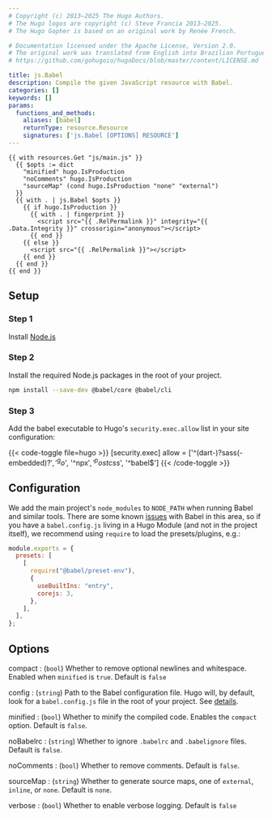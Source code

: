 ```yaml
---
# Copyright (c) 2013–2025 The Hugo Authors.
# The Hugo logos are copyright (c) Steve Francia 2013–2025.
# The Hugo Gopher is based on an original work by Renée French.

# Documentation licensed under the Apache License, Version 2.0.
# The original work was translated from English into Brazilian Portuguese.
# https://github.com/gohugoio/hugoDocs/blob/master/content/LICENSE.md

title: js.Babel
description: Compile the given JavaScript resource with Babel.
categories: []
keywords: []
params:
  functions_and_methods:
    aliases: [babel]
    returnType: resource.Resource
    signatures: ['js.Babel [OPTIONS] RESOURCE']
---
```


```go-html-template
{{ with resources.Get "js/main.js" }}
  {{ $opts := dict
    "minified" hugo.IsProduction
    "noComments" hugo.IsProduction
    "sourceMap" (cond hugo.IsProduction "none" "external")
  }}
  {{ with . | js.Babel $opts }}
    {{ if hugo.IsProduction }}
      {{ with . | fingerprint }}
        <script src="{{ .RelPermalink }}" integrity="{{ .Data.Integrity }}" crossorigin="anonymous"></script>
      {{ end }}
    {{ else }}
      <script src="{{ .RelPermalink }}"></script>
    {{ end }}
  {{ end }}
{{ end }}
```

## Setup

### Step 1

Install [Node.js](https://nodejs.org/en/download)

### Step 2

Install the required Node.js packages in the root of your project.

```sh
npm install --save-dev @babel/core @babel/cli
```

### Step 3

Add the babel executable to Hugo's `security.exec.allow` list in your site configuration:

{{< code-toggle file=hugo >}}
[security.exec]
  allow = ['^(dart-)?sass(-embedded)?$', '^go$', '^npx$', '^postcss$', '^babel$']
{{< /code-toggle >}}

## Configuration

We add the main project's `node_modules` to `NODE_PATH` when running Babel and similar tools. There are some known [issues](https://github.com/babel/babel/issues/5618) with Babel in this area, so if you have a `babel.config.js` living in a Hugo Module (and not in the project itself), we recommend using `require` to load the presets/plugins, e.g.:

```js
module.exports = {
  presets: [
    [
      require("@babel/preset-env"),
      {
        useBuiltIns: "entry",
        corejs: 3,
      },
    ],
  ],
};
```

## Options

compact
: (`bool`) Whether to remove optional newlines and whitespace. Enabled when `minified` is `true`. Default is `false`

config
: (`string`) Path to the Babel configuration file. Hugo will, by default, look for a `babel.config.js` file in the root of your project. See&nbsp;[details](https://babeljs.io/docs/en/configuration).

minified
: (`bool`) Whether to minify the compiled code. Enables the `compact` option. Default is `false`.

noBabelrc
: (`string`) Whether to ignore `.babelrc` and `.babelignore` files. Default is `false`.

noComments
: (`bool`) Whether to remove comments. Default is `false`.

sourceMap
: (`string`) Whether to generate source maps, one of `external`, `inline`, or `none`. Default is `none`.

verbose
: (`bool`) Whether to enable verbose logging. Default is `false`

<!--
In the above, technically "none" is not one of the enumerated sourceMap
values but it has the same effect and is easier to document than an empty string.
-->
